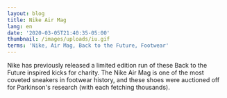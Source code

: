 ```yaml
---
layout: blog
title: Nike Air Mag
lang: en
date: '2020-03-05T21:40:35-05:00'
thumbnail: /images/uploads/iu.gif
terms: 'Nike, Air Mag, Back to the Future, Footwear'
---
```

Nike has previously released a limited edition run of these Back to the Future inspired kicks for charity. The Nike Air Mag is one of the most coveted sneakers in footwear history, and these shoes were auctioned off for Parkinson's research (with each fetching thousands).
